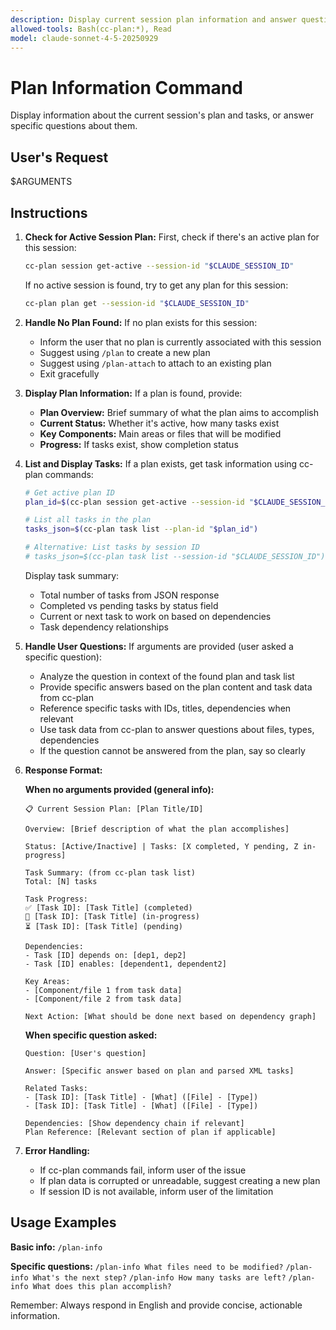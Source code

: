 ```yaml
---
description: Display current session plan information and answer questions about the plan and tasks
allowed-tools: Bash(cc-plan:*), Read
model: claude-sonnet-4-5-20250929
---
```


# Plan Information Command

Display information about the current session's plan and tasks, or answer specific questions about them.

## User's Request

$ARGUMENTS

## Instructions

1. **Check for Active Session Plan:**
   First, check if there's an active plan for this session:

   ```bash
   cc-plan session get-active --session-id "$CLAUDE_SESSION_ID"
   ```

   If no active session is found, try to get any plan for this session:

   ```bash
   cc-plan plan get --session-id "$CLAUDE_SESSION_ID"
   ```

2. **Handle No Plan Found:**
   If no plan exists for this session:

   - Inform the user that no plan is currently associated with this session
   - Suggest using `/plan` to create a new plan
   - Suggest using `/plan-attach` to attach to an existing plan
   - Exit gracefully

3. **Display Plan Information:**
   If a plan is found, provide:

   - **Plan Overview:** Brief summary of what the plan aims to accomplish
   - **Current Status:** Whether it's active, how many tasks exist
   - **Key Components:** Main areas or files that will be modified
   - **Progress:** If tasks exist, show completion status

4. **List and Display Tasks:**
   If a plan exists, get task information using cc-plan commands:

   ```bash
   # Get active plan ID
   plan_id=$(cc-plan session get-active --session-id "$CLAUDE_SESSION_ID" | jq -r '.planId')

   # List all tasks in the plan
   tasks_json=$(cc-plan task list --plan-id "$plan_id")

   # Alternative: List tasks by session ID
   # tasks_json=$(cc-plan task list --session-id "$CLAUDE_SESSION_ID")
   ```

   Display task summary:

   - Total number of tasks from JSON response
   - Completed vs pending tasks by status field
   - Current or next task to work on based on dependencies
   - Task dependency relationships

5. **Handle User Questions:**
   If arguments are provided (user asked a specific question):

   - Analyze the question in context of the found plan and task list
   - Provide specific answers based on the plan content and task data from cc-plan
   - Reference specific tasks with IDs, titles, dependencies when relevant
   - Use task data from cc-plan to answer questions about files, types, dependencies
   - If the question cannot be answered from the plan, say so clearly

6. **Response Format:**

   **When no arguments provided (general info):**

   ```
   📋 Current Session Plan: [Plan Title/ID]

   Overview: [Brief description of what the plan accomplishes]

   Status: [Active/Inactive] | Tasks: [X completed, Y pending, Z in-progress]

   Task Summary: (from cc-plan task list)
   Total: [N] tasks

   Task Progress:
   ✅ [Task ID]: [Task Title] (completed)
   🔄 [Task ID]: [Task Title] (in-progress)
   ⏳ [Task ID]: [Task Title] (pending)

   Dependencies:
   - Task [ID] depends on: [dep1, dep2]
   - Task [ID] enables: [dependent1, dependent2]

   Key Areas:
   - [Component/file 1 from task data]
   - [Component/file 2 from task data]

   Next Action: [What should be done next based on dependency graph]
   ```

   **When specific question asked:**

   ```
   Question: [User's question]

   Answer: [Specific answer based on plan and parsed XML tasks]

   Related Tasks:
   - [Task ID]: [Task Title] - [What] ([File] - [Type])
   - [Task ID]: [Task Title] - [What] ([File] - [Type])

   Dependencies: [Show dependency chain if relevant]
   Plan Reference: [Relevant section of plan if applicable]
   ```

7. **Error Handling:**
   - If cc-plan commands fail, inform user of the issue
   - If plan data is corrupted or unreadable, suggest creating a new plan
   - If session ID is not available, inform user of the limitation

## Usage Examples

**Basic info:**
`/plan-info`

**Specific questions:**
`/plan-info What files need to be modified?`
`/plan-info What's the next step?`
`/plan-info How many tasks are left?`
`/plan-info What does this plan accomplish?`

Remember: Always respond in English and provide concise, actionable information.
